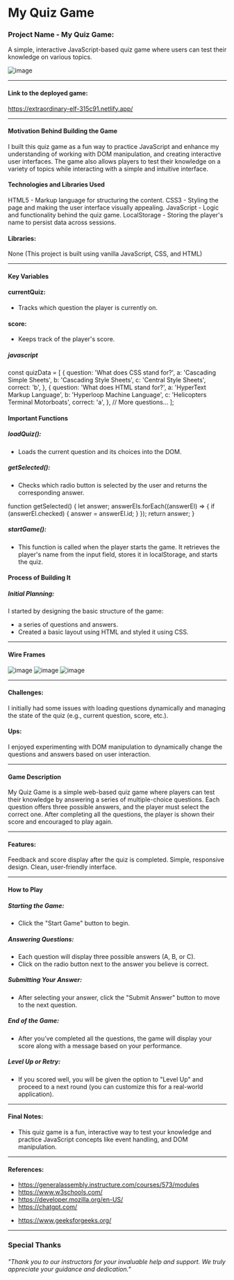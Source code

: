 # My Quiz Game

### Project Name - My Quiz Game:

A simple, interactive JavaScript-based quiz game where users can test their knowledge on various topics.

![image](./Screenshot%202024-11-07%20at%2012.50.48 PM.png)

---

#### Link to the deployed game:

https://extraordinary-elf-315c91.netlify.app/

---

#### Motivation Behind Building the Game

I built this quiz game as a fun way to practice JavaScript and enhance my understanding of working with DOM manipulation, and creating interactive user interfaces. The game also allows players to test their knowledge on a variety of topics while interacting with a simple and intuitive interface.

#### Technologies and Libraries Used

HTML5 - Markup language for structuring the content.
CSS3 - Styling the page and making the user interface visually appealing.
JavaScript - Logic and functionality behind the quiz game.
LocalStorage - Storing the player's name to persist data across sessions.

#### Libraries:

None (This project is built using vanilla JavaScript, CSS, and HTML)

---

#### Key Variables

#### currentQuiz:

- Tracks which question the player is currently on.

#### score:

- Keeps track of the player's score.

##### javascript

const quizData = [
{
question: 'What does CSS stand for?',
a: 'Cascading Simple Sheets',
b: 'Cascading Style Sheets',
c: 'Central Style Sheets',
correct: 'b',
},
{
question: 'What does HTML stand for?',
a: 'HyperText Markup Language',
b: 'Hyperloop Machine Language',
c: 'Helicopters Terminal Motorboats',
correct: 'a',
},
// More questions...
];

#### Important Functions

##### loadQuiz():

- Loads the current question and its choices into the DOM.

##### getSelected():

- Checks which radio button is selected by the user and returns the corresponding answer.

function getSelected() {
let answer;
answerEls.forEach((answerEl) => {
if (answerEl.checked) {
answer = answerEl.id;
}
});
return answer;
}

##### startGame():

- This function is called when the player starts the game. It retrieves the player's name from the input field, stores it in localStorage, and starts the quiz.

#### Process of Building It

##### Initial Planning:

I started by designing the basic structure of the game:

- a series of questions and answers.
- Created a basic layout using HTML and styled it using CSS.

---

#### Wire Frames

![image](./Screenshot%202024-11-05%20at%205.04.25 PM.png)
![image](./Screenshot%202024-11-05%20at%205.14.36 PM.png)
![image](./Screenshot%202024-11-06%20at%209.41.16 AM.png)

---

#### Challenges:

I initially had some issues with loading questions dynamically and managing the state of the quiz (e.g., current question, score, etc.).

#### Ups:

I enjoyed experimenting with DOM manipulation to dynamically change the questions and answers based on user interaction.

---

#### Game Description

My Quiz Game is a simple web-based quiz game where players can test their knowledge by answering a series of multiple-choice questions. Each question offers three possible answers, and the player must select the correct one. After completing all the questions, the player is shown their score and encouraged to play again.

---

#### Features:

Feedback and score display after the quiz is completed.
Simple, responsive design.
Clean, user-friendly interface.

---

#### How to Play

##### Starting the Game:

- Click the "Start Game" button to begin.

##### Answering Questions:

- Each question will display three possible answers (A, B, or C).
- Click on the radio button next to the answer you believe is correct.

##### Submitting Your Answer:

- After selecting your answer, click the "Submit Answer" button to move to the next question.

##### End of the Game:

- After you’ve completed all the questions, the game will display your score along with a message based on your performance.

##### Level Up or Retry:

- If you scored well, you will be given the option to "Level Up" and proceed to a next round (you can customize this for a real-world application).

---

#### Final Notes:

- This quiz game is a fun, interactive way to test your knowledge and practice JavaScript concepts like event handling, and DOM manipulation.

---

#### References:

- https://generalassembly.instructure.com/courses/573/modules
- https://www.w3schools.com/
- https://developer.mozilla.org/en-US/
- https://chatgpt.com/

* https://www.geeksforgeeks.org/

---

### Special Thanks

###### "Thank you to our instructors for your invaluable help and support. We truly appreciate your guidance and dedication."
